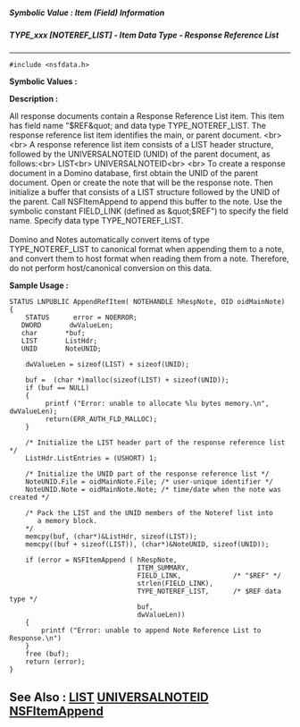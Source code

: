 ##### Symbolic Value : Item (Field) Information
##### TYPE_xxx [NOTEREF_LIST] - Item Data Type - Response Reference List
---
```
#include <nsfdata.h>
```

**Symbolic Values :**



**Description :**

All response documents contain a Response Reference List item.  This item has field name &quot;$REF&quot; and data type TYPE_NOTEREF_LIST. The response reference list item identifies the main, or parent document. <br>
<br>
A response reference list item consists of a LIST header structure, followed by  the UNIVERSALNOTEID (UNID) of the parent document, as follows:<br>
LIST<br>
UNIVERSALNOTEID<br>
<br>
To create a response document in a Domino database, first obtain the UNID of the parent document. Open or create the note that will be the response note. Then initialize a buffer that consists of a LIST structure followed by the UNID of the parent. Call NSFItemAppend to append this buffer to the note. Use the symbolic constant FIELD_LINK (defined as &quot;$REF&quot;) to specify the field name. Specify data type TYPE_NOTEREF_LIST.<br>
<br>
Domino and Notes automatically convert items of type TYPE_NOTEREF_LIST to canonical format when appending them to a note, and convert them to host format when reading them from a note. Therefore, do not perform host/canonical conversion on this data.


**Sample Usage :**
```
STATUS LNPUBLIC AppendRefItem( NOTEHANDLE hRespNote, OID oidMainNote)
{
    STATUS      error = NOERROR;
   DWORD       dwValueLen;
   char       *buf;
   LIST       ListHdr;
   UNID       NoteUNID;

    dwValueLen = sizeof(LIST) + sizeof(UNID);

    buf =  (char *)malloc(sizeof(LIST) + sizeof(UNID));
    if (buf == NULL)
    {
         printf ("Error: unable to allocate %lu bytes memory.\n", dwValueLen);
         return(ERR_AUTH_FLD_MALLOC);
    }

    /* Initialize the LIST header part of the response reference list */
    ListHdr.ListEntries = (USHORT) 1;

    /* Initialize the UNID part of the response reference list */
    NoteUNID.File = oidMainNote.File; /* user-unique identifier */
    NoteUNID.Note = oidMainNote.Note; /* time/date when the note was created */

    /* Pack the LIST and the UNID members of the Noteref list into
       a memory block.
    */
    memcpy(buf, (char*)&ListHdr, sizeof(LIST));
    memcpy((buf + sizeof(LIST)), (char*)&NoteUNID, sizeof(UNID));

    if (error = NSFItemAppend ( hRespNote,
                                ITEM_SUMMARY,
                                FIELD_LINK,             /* "$REF" */
                                strlen(FIELD_LINK),
                                TYPE_NOTEREF_LIST,      /* $REF data type */
                                buf,
                                dwValueLen))
    {
        printf ("Error: unable to append Note Reference List to Response.\n")
    }
    free (buf);
    return (error);
}

```

**See Also :**
[LIST](/domino-c-api-docs/reference/Data/LIST)
[UNIVERSALNOTEID](/domino-c-api-docs/reference/Data/UNIVERSALNOTEID)
[NSFItemAppend](/domino-c-api-docs/reference/Func/NSFItemAppend)
---
